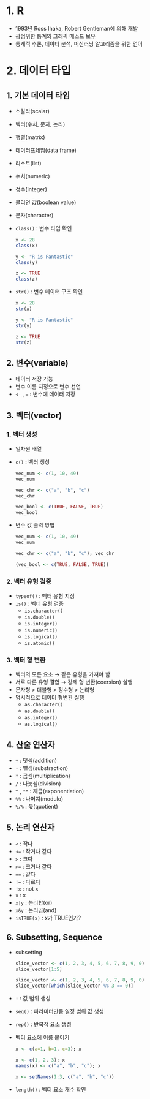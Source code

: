 # 1. R

- 1993년 Ross Ihaka, Robert Gentleman에 의해 개발
- 광범위한 통계와 그래픽 메소드 보유
- 통계적 추론, 데이터 분석, 머신러닝 알고리즘을 위한 언어

# 2. 데이터 타입

## 1. 기본 데이터 타입

- 스칼라(scalar)
- 벡터(수치, 문자, 논리)
- 행렬(matrix)
- 데이터프레임(data frame)
- 리스트(list)
- 수치(numeric)
- 정수(integer)
- 불리언 값(boolean value)
- 문자(character)
- `class()` : 변수 타입 확인
    
    ```r
    x <- 28
    class(x)
    
    y <- "R is Fantastic"
    class(y)
    
    z <- TRUE
    class(z)
    ```
    
- `str()` : 변수 데이터 구조 확인
    
    ```r
    x <- 28
    str(x)
    
    y <- "R is Fantastic"
    str(y)
    
    z <- TRUE
    str(z)
    ```
    

## 2. 변수(variable)

- 데이터 저장 가능
- 변수 이름 지정으로 변수 선언
- `<-` , `=` : 변수에 데이터 저장

## 3. 벡터(vector)

### 1. 벡터 생성

- 일차원 배열
- `c()` : 벡터 생성
    
    ```r
    vec_num <- c(1, 10, 49)
    vec_num
    
    vec_chr <- c("a", "b", "c")
    vec_chr
    
    vec_bool <- c(TRUE, FALSE, TRUE)
    vec_bool
    ```
    
- 변수 값 출력 방법
    
    ```r
    vec_num <- c(1, 10, 49)
    vec_num
    
    vec_chr <- c("a", "b", "c"); vec_chr
    
    (vec_bool <- c(TRUE, FALSE, TRUE))
    ```
    

### 2. 벡터 유형 검증

- `typeof()` : 벡터 유형 지정
- `is()` : 벡터 유형 검증
    - `is.character()`
    - `is.double()`
    - `is.integer()`
    - `is.numeric()`
    - `is.logical()`
    - `is.atomic()`

### 3. 벡터 형 변환

- 벡터의 모든 요소 → 같은 유형을 가져야 함
- 서로 다른 유형 결합 → 강제 형 변환(coersion) 실행
- 문자형 > 더블형 > 정수형 > 논리형
- 명시적으로 데이터 형변환 실행
    - `as.character()`
    - `as.double()`
    - `as.integer()`
    - `as.logical()`

## 4. 산술 연산자

- `+` : 덧셈(addition)
- `-` : 뺄셈(substraction)
- `*` : 곱셈(multiplication)
- `/` : 나눗셈(division)
- `^` , `**` : 제곱(exponentiation)
- `%%` : 나머지(modulo)
- `%/%` : 몫(quotient)

## 5. 논리 연산자

- `<` : 작다
- `<=` : 작거나 같다
- `>` : 크다
- `>=` : 크거나 같다
- `==` : 같다
- `!=` : 다르다
- `!x` : not x
- `x` : x
- `x|y` : 논리합(or)
- `x&y` : 논리곱(and)
- `isTRUE(x)` : x가 TRUE인가?

## 6. Subsetting, Sequence

- subsetting
    
    ```r
    slice_vector <- c(1, 2, 3, 4, 5, 6, 7, 8, 9, 0)
    slice_vector[1:5]
    
    slice_vector <- c(1, 2, 3, 4, 5, 6, 7, 8, 9, 0)
    slice_vector[which(slice_vector %% 3 == 0)]
    ```
    
- `:` : 값 범위 생성
- `seq()` : 파라미터만큼 일정 범위 값 생성
- `rep()` : 반복적 요소 생성
- 벡터 요소에 이름 붙이기
    
    ```r
    x <- c(a=1, b=1, c=3); x
    
    x <- c(1, 2, 3); x
    names(x) <- c("a", "b", "c"); x
    
    x <- setNames(1:3, c("a", "b", "c"))
    ```
    
- `length()` : 벡터 요소 개수 확인